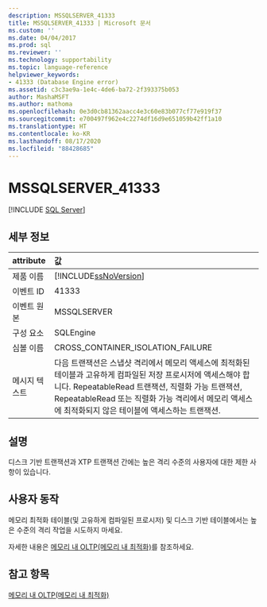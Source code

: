 ```yaml
---
description: MSSQLSERVER_41333
title: MSSQLSERVER_41333 | Microsoft 문서
ms.custom: ''
ms.date: 04/04/2017
ms.prod: sql
ms.reviewer: ''
ms.technology: supportability
ms.topic: language-reference
helpviewer_keywords:
- 41333 (Database Engine error)
ms.assetid: c3c3ae9a-1e4c-4de6-ba72-2f393375b053
author: MashaMSFT
ms.author: mathoma
ms.openlocfilehash: 0e3d0cb81362aacc4e3c60e83b077cf77e919f37
ms.sourcegitcommit: e700497f962e4c2274df16d9e651059b42ff1a10
ms.translationtype: HT
ms.contentlocale: ko-KR
ms.lasthandoff: 08/17/2020
ms.locfileid: "88428685"
---
```

# <a name="mssqlserver_41333"></a>MSSQLSERVER_41333
 [!INCLUDE [SQL Server](../../includes/applies-to-version/sqlserver.md)]
  
## <a name="details"></a>세부 정보  
  
| attribute | 값 |  
| :-------- | :---- |  
|제품 이름|[!INCLUDE[ssNoVersion](../../includes/ssnoversion-md.md)]|  
|이벤트 ID|41333|  
|이벤트 원본|MSSQLSERVER|  
|구성 요소|SQLEngine|  
|심볼 이름|CROSS_CONTAINER_ISOLATION_FAILURE|  
|메시지 텍스트|다음 트랜잭션은 스냅샷 격리에서 메모리 액세스에 최적화된 테이블과 고유하게 컴파일된 저장 프로시저에 액세스해야 합니다. RepeatableRead 트랜잭션, 직렬화 가능 트랜잭션, RepeatableRead 또는 직렬화 가능 격리에서 메모리 액세스에 최적화되지 않은 테이블에 액세스하는 트랜잭션.|  
  
## <a name="explanation"></a>설명  
디스크 기반 트랜잭션과 XTP 트랜잭션 간에는 높은 격리 수준의 사용자에 대한 제한 사항이 있습니다.  
  
## <a name="user-action"></a>사용자 동작  
메모리 최적화 테이블(및 고유하게 컴파일된 프로시저) 및 디스크 기반 테이블에서는 높은 수준의 격리 작업을 시도하지 마세요.  
  
자세한 내용은 [메모리 내 OLTP&#40;메모리 내 최적화&#41;](~/relational-databases/in-memory-oltp/in-memory-oltp-in-memory-optimization.md)를 참조하세요.  
  
## <a name="see-also"></a>참고 항목  
[메모리 내 OLTP&#40;메모리 내 최적화&#41;](~/relational-databases/in-memory-oltp/in-memory-oltp-in-memory-optimization.md)  
  
